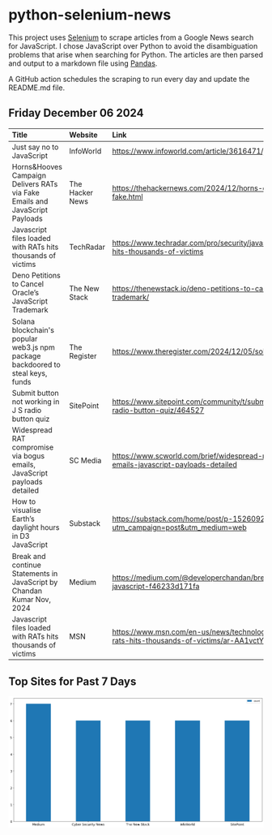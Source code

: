 # python-selenium-news

This project uses [Selenium](https://www.seleniumhq.org/) to scrape articles from a Google News search for JavaScript.
I chose JavaScript over Python to avoid the disambiguation problems that arise when searching for Python.
The articles are then parsed and output to a markdown file using [Pandas](https://pandas.pydata.org/).

A GitHub action schedules the scraping to run every day and update the README.md file.

## Friday December 06 2024


| Title                                                                           | Website         | Link                                                                                                              |
|:--------------------------------------------------------------------------------|:----------------|:------------------------------------------------------------------------------------------------------------------|
| Just say no to JavaScript                                                       | InfoWorld       | https://www.infoworld.com/article/3616471/just-say-no-to-javascript.html                                          |
| Horns&Hooves Campaign Delivers RATs via Fake Emails and JavaScript Payloads     | The Hacker News | https://thehackernews.com/2024/12/horns-campaign-delivers-rats-via-fake.html                                      |
| Javascript files loaded with RATs hits thousands of victims                     | TechRadar       | https://www.techradar.com/pro/security/javascript-files-loaded-with-rats-hits-thousands-of-victims                |
| Deno Petitions to Cancel Oracle’s JavaScript Trademark                          | The New Stack   | https://thenewstack.io/deno-petitions-to-cancel-oracles-javascript-trademark/                                     |
| Solana blockchain's popular web3.js npm package backdoored to steal keys, funds | The Register    | https://www.theregister.com/2024/12/05/solana_javascript_sdk_compromised/                                         |
| Submit button not working in J S radio button quiz                              | SitePoint       | https://www.sitepoint.com/community/t/submit-button-not-working-in-j-s-radio-button-quiz/464527                   |
| Widespread RAT compromise via bogus emails, JavaScript payloads detailed        | SC Media        | https://www.scworld.com/brief/widespread-rat-compromise-via-bogus-emails-javascript-payloads-detailed             |
| How to visualise Earth’s daylight hours in D3 JavaScript                        | Substack        | https://substack.com/home/post/p-152609246?utm_campaign=post&utm_medium=web                                       |
| Break and continue Statements in JavaScript  by Chandan Kumar  Nov, 2024        | Medium          | https://medium.com/@developerchandan/break-and-continue-statements-in-javascript-f46233d171fa                     |
| Javascript files loaded with RATs hits thousands of victims                     | MSN             | https://www.msn.com/en-us/news/technology/javascript-files-loaded-with-rats-hits-thousands-of-victims/ar-AA1vctYw |
## Top Sites for Past 7 Days

![Graph of Top Sites](https://raw.githubusercontent.com/dan-mba/python-selenium-news/main/last-week.png)
